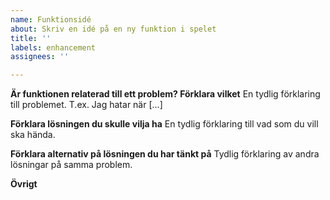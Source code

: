 ```yaml
---
name: Funktionsidé
about: Skriv en idé på en ny funktion i spelet
title: ''
labels: enhancement
assignees: ''

---
```


**Är funktionen relaterad till ett problem? Förklara vilket**
En tydlig förklaring till problemet. T.ex. Jag hatar när [...]

**Förklara lösningen du skulle vilja ha**
En tydlig förklaring till vad som du vill ska hända.

**Förklara alternativ på lösningen du har tänkt på**
Tydlig förklaring av andra lösningar på samma problem.

**Övrigt**
